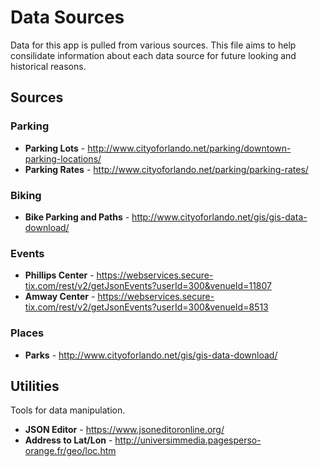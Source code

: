 # Data Sources
Data for this app is pulled from various sources. This file aims to help consilidate information about each data source for future looking and historical reasons.

## Sources
### Parking
 * **Parking Lots** - http://www.cityoforlando.net/parking/downtown-parking-locations/
 * **Parking Rates** - http://www.cityoforlando.net/parking/parking-rates/

### Biking
 * **Bike Parking and Paths** - http://www.cityoforlando.net/gis/gis-data-download/

### Events
 * **Phillips Center** - https://webservices.secure-tix.com/rest/v2/getJsonEvents?userId=300&venueId=11807
 * **Amway Center** - https://webservices.secure-tix.com/rest/v2/getJsonEvents?userId=300&venueId=8513

### Places
 * **Parks** - http://www.cityoforlando.net/gis/gis-data-download/

## Utilities
Tools for data manipulation.

 * **JSON Editor** - https://www.jsoneditoronline.org/
 * **Address to Lat/Lon** - http://universimmedia.pagesperso-orange.fr/geo/loc.htm